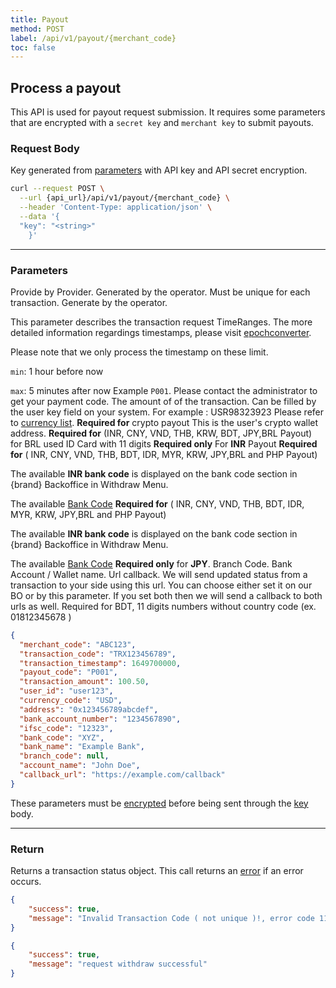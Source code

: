 ```yaml
---
title: Payout
method: POST
label: /api/v1/payout/{merchant_code}
toc: false
---
```


<x-row>
<x-col class="md:max-w-lg">

## Process a payout

This API is used for payout request submission. It requires some parameters that are encrypted  with a `secret key` and `merchant key` to submit payouts.

### Request Body

<x-properties>
  <x-property name="key" type="string" required>
  
  Key generated from [parameters](#parameters) with API key and API secret encryption.
  </x-property>
</x-properties>

</x-col>
<x-col sticky>

```bash title="cURL"
curl --request POST \
  --url {api_url}/api/v1/payout/{merchant_code} \
  --header 'Content-Type: application/json' \
  --data '{
  "key": "<string>"
    }'
```
</x-col>
</x-row>

---


<x-row>
<x-col class="md:max-w-lg">

### Parameters

<x-properties>
  <x-property name="merchant_code" type="string" required>
  Provide by Provider.
  </x-property>
  <x-property name="transaction_code" type="string" required>
  Generated by the operator. Must be unique for each transaction.
  </x-property>
  <x-property name="transaction_timestamp" type="integer" required>
  Generate by the operator.

  This parameter describes the transaction request TimeRanges. The more detailed information regardings timestamps, please visit [epochconverter](https://www.epochconverter.com/).

  Please note that we only process the timestamp on these limit.

  `min`: 1 hour before now

  `max`: 5 minutes after now
  </x-property>
  <x-property name="payout_code" type="string" required>
  Example `P001`. Please contact the administrator to get your payment code.
  </x-property>
  <x-property name="transaction_amount" type="double" required>
    The amount of of the transaction.
  </x-property>
  <x-property name="user_id" type="string" required>
    Can be filled by the user key field on your system. For example : USR98323923
  </x-property>
  <x-property name="currency_code" type="string" required>
  Please refer to [currency list](/docs/currency).
  </x-property>
  <x-property name="address" type="string" required>
  **Required for** crypto payout
  This is the user's crypto wallet address.
  </x-property>
  <x-property name="bank_account_number" type="string" required>
  **Required for** (INR, CNY, VND, THB, KRW, BDT, JPY,BRL Payout) for BRL used ID Card with 11 digits
  </x-property>
  <x-property name="ifsc_code" type="string" required>
  **Required only** For **INR** Payout
  </x-property>
  <x-property name="bank_code" type="string" required>
  **Required for** ( INR, CNY, VND, THB, BDT, IDR, MYR, KRW, JPY,BRL and PHP Payout)

  The available **INR bank code** is displayed on the bank code section in {brand} Backoffice in Withdraw Menu.

  The available [Bank Code](/docs/banks)
  </x-property>
  <x-property name="bank_name" type="string" required>
  **Required for** ( INR, CNY, VND, THB, BDT, IDR, MYR, KRW, JPY,BRL and PHP Payout)

  The available **INR bank code** is displayed on the bank code section in {brand} Backoffice in Withdraw Menu.

  The available [Bank Code](/docs/banks)
  </x-property>
  <x-property name="branch_code" type="string">
  **Required only** for **JPY**. Branch Code.
  </x-property>
  <x-property name="account_name" type="string" required>
  Bank Account / Wallet name.
  </x-property>
  <x-property name="callback_url" type="string">
  Url callback. We will send updated status from a transaction to your side using this url. You can choose either set it on our BO or by this parameter. If you set both then we will send a callback to both urls as well.
  </x-property>
  <x-property name="phone_number" type="string">
  Required for BDT, 11 digits numbers without country code (ex. 01812345678 )
  </x-property>
</x-properties>

</x-col>
<x-col sticky>

```json title="Parameters Object"
{
  "merchant_code": "ABC123",
  "transaction_code": "TRX123456789",
  "transaction_timestamp": 1649700000,
  "payout_code": "P001",
  "transaction_amount": 100.50,
  "user_id": "user123",
  "currency_code": "USD",
  "address": "0x123456789abcdef",
  "bank_account_number": "1234567890",
  "ifsc_code": "12323",
  "bank_code": "XYZ",
  "bank_name": "Example Bank",
  "branch_code": null,
  "account_name": "John Doe",
  "callback_url": "https://example.com/callback"
}
```

These parameters must be [encrypted](/api/authentication) before being sent through the [key](#request-body) body.

</x-col>
</x-row>

---

<x-row>
<x-col class="lg:max-w-md">

### Return

Returns a transaction status object. This call returns an [error](/api/errors) if an error occurs.

</x-col>
<x-col sticky>

<x-code-group>

```json title="111"
{
    "success": true,
    "message": "Invalid Transaction Code ( not unique )!, error code 111"
}
```

```json title="200"
{
    "success": true,
    "message": "request withdraw successful"
}
```
</x-code-group>

</x-col>
</x-row>